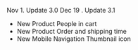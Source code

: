 Nov 1. Update 3.0
Dec 19 . Update 3.1
- New Product People in cart
- New Product Order and shipping time
- New Mobile Navigation Thumbnail icon